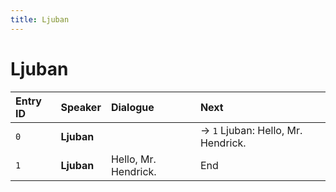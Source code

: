 ```yaml
---
title: Ljuban
---
```


# Ljuban


| Entry ID | Speaker | Dialogue | Next |
| :------- | :------ | :------- | :------------ |
| `0` | **Ljuban** |  | → `1` Ljuban: Hello, Mr\. Hendrick\. |
| `1` | **Ljuban** | Hello, Mr\. Hendrick\. | End |
